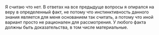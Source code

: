 Я считаю что нет. В ответах на все предыдуще вопросы я опирался на веру в определенный факт, не потому что инстинктивность данного знания является для меня основанием так считать, а потому что иной вариант просто не рационален для рассмотрения. У любого факта должны быть доказательства, в том числе материальные.